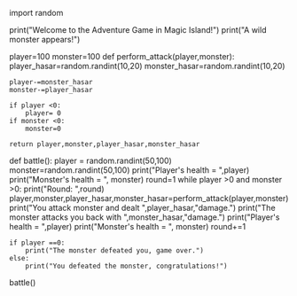 import random

print("Welcome to the Adventure Game in Magic Island!")
print("A wild monster appears!")

player=100
monster=100
def perform_attack(player,monster):
    player_hasar=random.randint(10,20)
    monster_hasar=random.randint(10,20)

    player-=monster_hasar
    monster-=player_hasar

    if player <0:
        player= 0
    if monster <0:
        monster=0

    return player,monster,player_hasar,monster_hasar

def battle():
    player = random.randint(50,100)
    monster=random.randint(50,100)
    print("Player's health = ",player)
    print("Monster's health = ", monster)
    round=1
    while player >0 and monster >0:
        print("Round: ",round)
        player,monster,player_hasar,monster_hasar=perform_attack(player,monster)
        print("You attack monster and dealt ",player_hasar,"damage.")
        print("The monster attacks you back with ",monster_hasar,"damage.")
        print("Player's health = ",player)
        print("Monster's health = ", monster)
        round+=1

    if player ==0:
        print("The monster defeated you, game over.")
    else:
        print("You defeated the monster, congratulations!")
battle()

